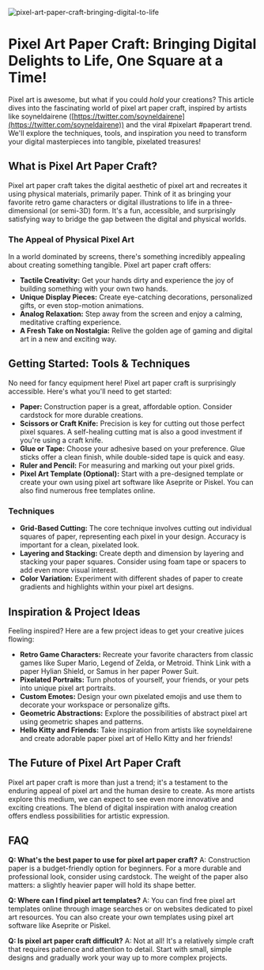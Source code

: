 ![pixel-art-paper-craft-bringing-digital-to-life](https://images.pexels.com/photos/22776051/pexels-photo-22776051.jpeg?auto=compress&cs=tinysrgb&fit=crop&h=627&w=1200)

# Pixel Art Paper Craft: Bringing Digital Delights to Life, One Square at a Time!

Pixel art is awesome, but what if you could *hold* your creations? This article dives into the fascinating world of pixel art paper craft, inspired by artists like soyneldairene ([https://twitter.com/soyneldairene](https://twitter.com/soyneldairene)) and the viral #pixelart #paperart trend. We'll explore the techniques, tools, and inspiration you need to transform your digital masterpieces into tangible, pixelated treasures!

## What is Pixel Art Paper Craft?

Pixel art paper craft takes the digital aesthetic of pixel art and recreates it using physical materials, primarily paper. Think of it as bringing your favorite retro game characters or digital illustrations to life in a three-dimensional (or semi-3D) form. It's a fun, accessible, and surprisingly satisfying way to bridge the gap between the digital and physical worlds.

### The Appeal of Physical Pixel Art

In a world dominated by screens, there's something incredibly appealing about creating something tangible. Pixel art paper craft offers:

*   **Tactile Creativity:** Get your hands dirty and experience the joy of building something with your own two hands.
*   **Unique Display Pieces:** Create eye-catching decorations, personalized gifts, or even stop-motion animations.
*   **Analog Relaxation:** Step away from the screen and enjoy a calming, meditative crafting experience.
*   **A Fresh Take on Nostalgia:** Relive the golden age of gaming and digital art in a new and exciting way.

## Getting Started: Tools & Techniques

No need for fancy equipment here! Pixel art paper craft is surprisingly accessible. Here's what you'll need to get started:

*   **Paper:** Construction paper is a great, affordable option. Consider cardstock for more durable creations.
*   **Scissors or Craft Knife:** Precision is key for cutting out those perfect pixel squares. A self-healing cutting mat is also a good investment if you're using a craft knife.
*   **Glue or Tape:** Choose your adhesive based on your preference. Glue sticks offer a clean finish, while double-sided tape is quick and easy.
*   **Ruler and Pencil:** For measuring and marking out your pixel grids.
*   **Pixel Art Template (Optional):** Start with a pre-designed template or create your own using pixel art software like Aseprite or Piskel. You can also find numerous free templates online.

### Techniques

*   **Grid-Based Cutting:** The core technique involves cutting out individual squares of paper, representing each pixel in your design. Accuracy is important for a clean, pixelated look.
*   **Layering and Stacking:** Create depth and dimension by layering and stacking your paper squares. Consider using foam tape or spacers to add even more visual interest.
*   **Color Variation:** Experiment with different shades of paper to create gradients and highlights within your pixel art designs.

## Inspiration & Project Ideas

Feeling inspired? Here are a few project ideas to get your creative juices flowing:

*   **Retro Game Characters:** Recreate your favorite characters from classic games like Super Mario, Legend of Zelda, or Metroid. Think Link with a paper Hylian Shield, or Samus in her paper Power Suit.
*   **Pixelated Portraits:** Turn photos of yourself, your friends, or your pets into unique pixel art portraits.
*   **Custom Emotes:** Design your own pixelated emojis and use them to decorate your workspace or personalize gifts.
*   **Geometric Abstractions:** Explore the possibilities of abstract pixel art using geometric shapes and patterns.
*   **Hello Kitty and Friends:** Take inspiration from artists like soyneldairene and create adorable paper pixel art of Hello Kitty and her friends!

## The Future of Pixel Art Paper Craft

Pixel art paper craft is more than just a trend; it's a testament to the enduring appeal of pixel art and the human desire to create. As more artists explore this medium, we can expect to see even more innovative and exciting creations. The blend of digital inspiration with analog creation offers endless possibilities for artistic expression.

## FAQ

**Q: What's the best paper to use for pixel art paper craft?**
A: Construction paper is a budget-friendly option for beginners. For a more durable and professional look, consider using cardstock. The weight of the paper also matters: a slightly heavier paper will hold its shape better.

**Q: Where can I find pixel art templates?**
A: You can find free pixel art templates online through image searches or on websites dedicated to pixel art resources. You can also create your own templates using pixel art software like Aseprite or Piskel.

**Q: Is pixel art paper craft difficult?**
A: Not at all! It's a relatively simple craft that requires patience and attention to detail. Start with small, simple designs and gradually work your way up to more complex projects.
